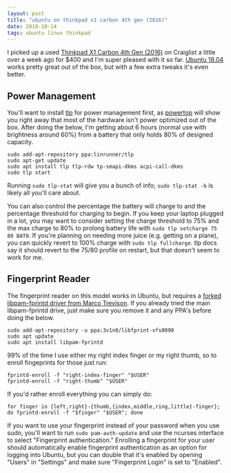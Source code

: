 ```yaml
---
layout: post
title: "ubuntu on thinkpad x1 carbon 4th gen (2016)"
date: 2018-10-14
tags: ubuntu linux thinkpad
---
```

I picked up a used [Thinkpad X1 Carbon 4th Gen (2016)](https://www.notebookcheck.net/Lenovo-ThinkPad-X1-Carbon-20FB-005XUS-Notebook-Review.164475.0.html) on Craiglist a little over a week ago for $400 and I'm super pleased with it so far. [Ubuntu 18.04](http://releases.ubuntu.com/18.04/) works pretty great out of the box, but with a few extra tweaks it's even better.

## Power Management
You'll want to install [tlp](https://linrunner.de/en/tlp/docs/tlp-linux-advanced-power-management.html) for power management first, as [powertop](https://01.org/powertop/) will show you right away that most of the hardware isn't power optimized out of the box. After doing the below, I'm getting about 6 hours (normal use with brightness around 60%) from a battery that only holds 80% of designed capacity.

```shell
sudo add-apt-repository ppa:linrunner/tlp
sudo apt-get update
sudo apt install tlp tlp-rdw tp-smapi-dkms acpi-call-dkms
sudo tlp start
```

Running `sudo tlp-stat` will give you a bunch of info; `sudo tlp-stat -b` is likely all you'll care about. 

You can also control the percentage the battery will charge to and the percentage threshold for charging to begin. If you keep your laptop plugged in a lot, you may want to consider setting the charge threshold to 75% and the max charge to 80% to prolong battery life with `sudo tlp setcharge 75 80 BAT0`. If you're planning on needing more juice (e.g. getting on a plane), you can quickly revert to 100% charge with `sudo tlp fullcharge`. tlp docs say it should revert to the 75/80 profile on restart, but that doesn't seem to work for me.

## Fingerprint Reader
The fingerprint reader on this model works in Ubuntu, but requires a [forked libpam-fprintd driver from Marco Trevison](https://github.com/3v1n0/libfprint). If you already tried the main libpam-fprintd drive, just make sure you remove it and any PPA's before doing the below.

```shell
sudo add-apt-repository -u ppa:3v1n0/libfprint-vfs0090
sudo apt update
sudo apt install libpam-fprintd
```

99% of the time I use either my right index finger or my right thumb, so to enroll fingeprints for those just run:
```shell
fprintd-enroll -f "right-index-finger" "$USER"
fprintd-enroll -f "right-thumb" "$USER"
```

If you'd rather enroll everything you can simply do:
```shell
for finger in {left,right}-{thumb,{index,middle,ring,little}-finger}; do fprintd-enroll -f "$finger" "$USER"; done
```

If you want to use your fingerprint instead of your password when you use sudo, you'll want to run `sudo pam-auth-update` and use the ncurses interface to select "Fingerprint authentication." Enrolling a fingerprint for your user should automatically enable fingerprint authentication as an option for logging into Ubuntu, but you can double that it's enabled by opening "Users" in "Settings" and make sure "Fingerprint Login" is set to "Enabled".